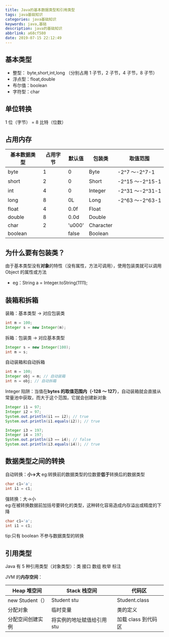```yaml
---
title: Java的基本数据类型和引用类型
tags: java基础知识
categories: java基础知识
keywords: java,基础
description: java的基础知识
abbrlink: a68cf580
date: 2019-07-15 22:12:49
---
```


## **基本类型**

- 整型： byte,short,int,long （分别占用 1 子节，2 子节，4 子节，8 子节）
- 浮点型：float,double
- 布尔值：boolean
- 字符型：char

## **单位转换**

1 位（字节） = 8 比特（位数）

## **占用内存**

| 基本数据类型 | 占用字节 | 默认值 | 包装类    | 取值范围        |
| ------------ | -------- | ------ | --------- | --------------- |
| byte         | 1        | 0      | Byte      | -2^7 ～-2^7-1   |
| short        | 2        | 0      | Short     | -2^15 ～-2^15-1 |
| int          | 4        | 0      | Integer   | -2^31 ～-2^31-1 |
| long         | 8        | 0L     | Long      | -2^63 ～-2^63-1 |
| float        | 4        | 0.0f   | Float     |
| double       | 8        | 0.0d   | Double    |
| char         | 2        | 'u000' | Character |
| boolean      |          | false  | Boolean   |

## **为什么要有包装类？**

由于基本类型没有**对象**的特性（没有属性，方法可调用），使用包装类就可以调用 Object 的属性或方法

- eg：String a = Integer.toString(1111);

## **装箱和拆箱**

装箱：基本类型 -> 对应包装类

```java
int m = 100;
Integer s = new Integer(m);
```

拆箱：包装类 -> 对应基本类型

```java
Integer s = new Integer(100);
int m = s;
```

自动装箱和自动拆箱

```java
int m = 100;
Integer obj = m; // 自动装箱
int n = obj; // 自动拆箱
```

Integer 陷阱：当值在**bytes 的取值范围内（-128 ～ 127）**，自动装箱就会直接从常量池中获取，而大于这个范围，它就会创建新对象

```java
Integer i1 = 97;
Integer i2 = 97;
System.out.println(i1 == i2); // true
System.out.println(i1.equals(i2)); // true

Integer i3 = 197;
Integer i4 = 197;
System.out.println(i3 == i4); // false
System.out.println(i3.equals(i4)); // true
```

## **数据类型之间的转换**

自动转换：**小->大**
eg:转换前的数据类型的位数要**低于**转换后的数据类型

```java
char c1='a';
int i1 = c1;
```

强转换：大->小  
eg:在被转换数据前加括号要转化的类型，这种转化容易造成内存溢出或精度的下降

```java
char c1='a';
int i1 = c1;
```

tip:只有 boolean 不参与数据类型的转换

## **引用类型**

Java 有 5 种引用类型（对象类型）：类 接口 数组 枚举 标注

JVM 的**内存空间**：

| Heap 堆空间      | Stack 栈空间               | 代码区              |
| ---------------- | -------------------------- | ------------------- |
| new Student（）  | Student stu                | Student.class       |
| 分配对象         | 临时变量                   | 类的定义            |
| 分配空间创建实例 | 将实例的地址赋值给引用 stu | 加载 class 到代码区 |
